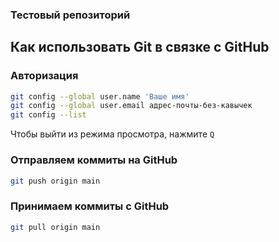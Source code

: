### Тестовый репозиторий

## Как использовать Git в связке с GitHub

### Авторизация

```bash
git config --global user.name 'Ваше имя'
git config --global user.email адрес-почты-без-кавычек
git config --list
```

Чтобы выйти из режима просмотра, нажмите `Q`

### Отправляем коммиты на GitHub

```bash
git push origin main
```

### Принимаем коммиты с GitHub

```bash
git pull origin main
```